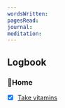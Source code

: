 ```yaml
---
wordsWritten: 
pagesRead: 
journal: 
meditation:
---
```



## Logbook

### 🏡Home
- [x] [Take vitamins](things:///show?id=3HhK2oH96LwXNWpNhBvTtm)